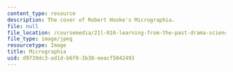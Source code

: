 ```yaml
---
content_type: resource
description: The cover of Robert Hooke's Micrographia.
file: null
file_location: /coursemedia/21l-016-learning-from-the-past-drama-science-performance-spring-2009/d9739dc3ad1db6f03b38eeacf5042493_01.jpg
file_type: image/jpeg
resourcetype: Image
title: Micrographia
uid: d9739dc3-ad1d-b6f0-3b38-eeacf5042493
---
```


